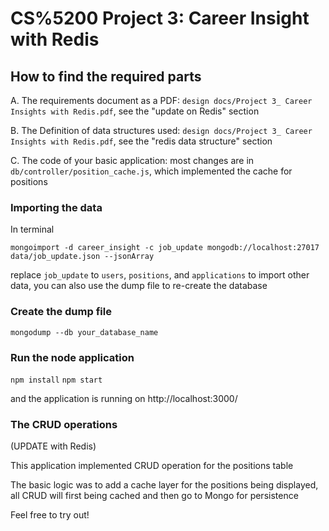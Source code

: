# CS%5200 Project 3: Career Insight with Redis
## How to find the required parts

A. The requirements document as a PDF: `design docs/Project 3_ Career Insights with Redis.pdf`, see the "update on Redis" section

B. The Definition of data structures used: `design docs/Project 3_ Career Insights with Redis.pdf`, see the "redis data structure" section

C. The code of your basic application: most changes are in `db/controller/position_cache.js`, which implemented the cache for positions

### Importing the data
In terminal

```mongoimport -d career_insight -c job_update mongodb://localhost:27017 data/job_update.json --jsonArray```

replace `job_update` to `users`, `positions`, and `applications` to import other data, you can also use the dump file to re-create the database

### Create the dump file

```mongodump --db your_database_name```


### Run the node application
```npm install``` 
```npm start```

and the application is running on http://localhost:3000/

### The CRUD operations

(UPDATE with Redis)

This application implemented CRUD operation for the positions table

The basic logic was to add a cache layer for the positions being displayed, all CRUD will first being cached and then go to Mongo for persistence

Feel free to try out!